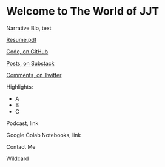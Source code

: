 # Welcome to The World of JJT

Narrative Bio, text

[Resume.pdf](resume.pdf)

[Code, on GitHub](https://github.com/johntomczak)

[Posts, on Substack](https://jjtposts.substack.com/people/1046252-john)

[Comments, on Twitter](https://twitter.com/JJT1996)

Highlights:

* A
* B
* C

Podcast, link

Google Colab Notebooks, link

Contact Me

Wildcard
